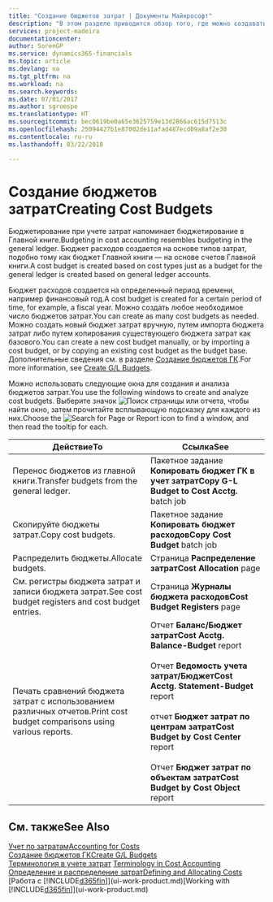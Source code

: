 ```yaml
---
title: "Создание бюджетов затрат | Документы Майкрософт"
description: "В этом разделе приводится обзор того, где можно создавать и анализировать бюджеты затрат."
services: project-madeira
documentationcenter: 
author: SorenGP
ms.service: dynamics365-financials
ms.topic: article
ms.devlang: na
ms.tgt_pltfrm: na
ms.workload: na
ms.search.keywords: 
ms.date: 07/01/2017
ms.author: sgroespe
ms.translationtype: HT
ms.sourcegitcommit: bec0619be0a65e3625759e13d2866ac615d7513c
ms.openlocfilehash: 25094427b1e87002de11afad487ecd09a8af2e30
ms.contentlocale: ru-ru
ms.lasthandoff: 03/22/2018

---
```

# <a name="creating-cost-budgets"></a><span data-ttu-id="4e401-103">Создание бюджетов затрат</span><span class="sxs-lookup"><span data-stu-id="4e401-103">Creating Cost Budgets</span></span>
<span data-ttu-id="4e401-104">Бюджетирование при учете затрат напоминает бюджетирование в Главной книге.</span><span class="sxs-lookup"><span data-stu-id="4e401-104">Budgeting in cost accounting resembles budgeting in the general ledger.</span></span> <span data-ttu-id="4e401-105">Бюджет расходов создается на основе типов затрат, подобно тому как бюджет Главной книги — на основе счетов Главной книги.</span><span class="sxs-lookup"><span data-stu-id="4e401-105">A cost budget is created based on cost types just as a budget for the general ledger is created based on general ledger accounts.</span></span>  

<span data-ttu-id="4e401-106">Бюджет расходов создается на определенный период времени, например финансовый год.</span><span class="sxs-lookup"><span data-stu-id="4e401-106">A cost budget is created for a certain period of time, for example, a fiscal year.</span></span> <span data-ttu-id="4e401-107">Можно создать любое необходимое число бюджетов затрат.</span><span class="sxs-lookup"><span data-stu-id="4e401-107">You can create as many cost budgets as needed.</span></span> <span data-ttu-id="4e401-108">Можно создать новый бюджет затрат вручную, путем импорта бюджета затрат либо путем копирования существующего бюджета затрат как базового.</span><span class="sxs-lookup"><span data-stu-id="4e401-108">You can create a new cost budget manually, or by importing a cost budget, or by copying an existing cost budget as the budget base.</span></span> <span data-ttu-id="4e401-109">Дополнительные сведения см. в разделе [Создание бюджетов ГК](finance-how-create-budgets.md).</span><span class="sxs-lookup"><span data-stu-id="4e401-109">For more information, see [Create G/L Budgets](finance-how-create-budgets.md).</span></span>

<span data-ttu-id="4e401-110">Можно использовать следующие окна для создания и анализа бюджетов затрат.</span><span class="sxs-lookup"><span data-stu-id="4e401-110">You use the following windows to create and analyze cost budgets.</span></span> <span data-ttu-id="4e401-111">Выберите значок ![Поиск страницы или отчета](media/ui-search/search_small.png "Значок поиска страницы или отчета"), чтобы найти окно, затем прочитайте всплывающую подсказку для каждого из них.</span><span class="sxs-lookup"><span data-stu-id="4e401-111">Choose the ![Search for Page or Report](media/ui-search/search_small.png "Search for Page or Report icon") icon to find a window, and then read the tooltip for each.</span></span>

|<span data-ttu-id="4e401-112">Действие</span><span class="sxs-lookup"><span data-stu-id="4e401-112">To</span></span>|<span data-ttu-id="4e401-113">Ссылка</span><span class="sxs-lookup"><span data-stu-id="4e401-113">See</span></span>|  
|--------|---------|  
|<span data-ttu-id="4e401-114">Перенос бюджетов из главной книги.</span><span class="sxs-lookup"><span data-stu-id="4e401-114">Transfer budgets from the general ledger.</span></span>|<span data-ttu-id="4e401-115">Пакетное задание **Копировать бюджет ГК в учет затрат**</span><span class="sxs-lookup"><span data-stu-id="4e401-115">**Copy G-L Budget to Cost Acctg.** batch job</span></span>|  
|<span data-ttu-id="4e401-116">Скопируйте бюджеты затрат.</span><span class="sxs-lookup"><span data-stu-id="4e401-116">Copy cost budgets.</span></span>|<span data-ttu-id="4e401-117">Пакетное задание **Копировать бюджет расходов**</span><span class="sxs-lookup"><span data-stu-id="4e401-117">**Copy Cost Budget** batch job</span></span>|  
|<span data-ttu-id="4e401-118">Распределить бюджеты.</span><span class="sxs-lookup"><span data-stu-id="4e401-118">Allocate budgets.</span></span>|<span data-ttu-id="4e401-119">Страница **Распределение затрат**</span><span class="sxs-lookup"><span data-stu-id="4e401-119">**Cost Allocation** page</span></span>|  
|<span data-ttu-id="4e401-120">См. регистры бюджета затрат и записи бюджета затрат.</span><span class="sxs-lookup"><span data-stu-id="4e401-120">See cost budget registers and cost budget entries.</span></span>|<span data-ttu-id="4e401-121">Страница **Журналы бюджета расходов**</span><span class="sxs-lookup"><span data-stu-id="4e401-121">**Cost Budget Registers** page</span></span>|  
|<span data-ttu-id="4e401-122">Печать сравнений бюджета затрат с использованием различных отчетов.</span><span class="sxs-lookup"><span data-stu-id="4e401-122">Print cost budget comparisons using various reports.</span></span>|<span data-ttu-id="4e401-123">Отчет **Баланс/Бюджет затрат**</span><span class="sxs-lookup"><span data-stu-id="4e401-123">**Cost Acctg. Balance-Budget** report</span></span><br /><br /> <span data-ttu-id="4e401-124">Отчет **Ведомость учета затрат/Бюджет**</span><span class="sxs-lookup"><span data-stu-id="4e401-124">**Cost Acctg. Statement-Budget** report</span></span><br /><br /> <span data-ttu-id="4e401-125">отчет **Бюджет затрат по центрам затрат**</span><span class="sxs-lookup"><span data-stu-id="4e401-125">**Cost Budget by Cost Center** report</span></span><br /><br /> <span data-ttu-id="4e401-126">Отчет **Бюджет затрат по объектам затрат**</span><span class="sxs-lookup"><span data-stu-id="4e401-126">**Cost Budget by Cost Object** report</span></span>|  

## <a name="see-also"></a><span data-ttu-id="4e401-127">См. также</span><span class="sxs-lookup"><span data-stu-id="4e401-127">See Also</span></span>  
[<span data-ttu-id="4e401-128">Учет по затратам</span><span class="sxs-lookup"><span data-stu-id="4e401-128">Accounting for Costs</span></span>](finance-manage-cost-accounting.md)  
[<span data-ttu-id="4e401-129">Создание бюджетов ГК</span><span class="sxs-lookup"><span data-stu-id="4e401-129">Create G/L Budgets</span></span>](finance-how-create-budgets.md)  
<span data-ttu-id="4e401-130">[Терминология в учете затрат](finance-terminology-in-cost-accounting.md) </span><span class="sxs-lookup"><span data-stu-id="4e401-130">[Terminology in Cost Accounting](finance-terminology-in-cost-accounting.md) </span></span>  
[<span data-ttu-id="4e401-131">Определение и распределение затрат</span><span class="sxs-lookup"><span data-stu-id="4e401-131">Defining and Allocating Costs</span></span>](finance-define-and-allocate-costs.md)  
<span data-ttu-id="4e401-132">[Работа с [!INCLUDE[d365fin](includes/d365fin_md.md)]](ui-work-product.md)</span><span class="sxs-lookup"><span data-stu-id="4e401-132">[Working with [!INCLUDE[d365fin](includes/d365fin_md.md)]](ui-work-product.md)</span></span>


